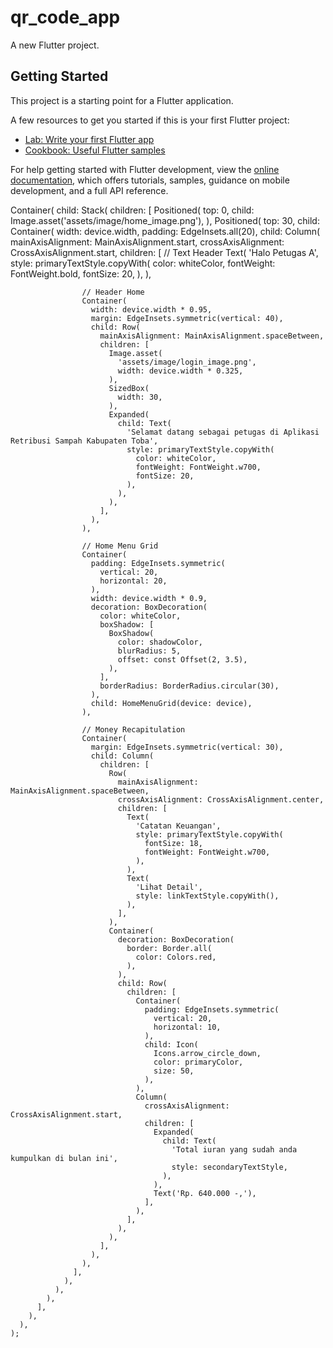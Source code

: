 # qr_code_app

A new Flutter project.

## Getting Started

This project is a starting point for a Flutter application.

A few resources to get you started if this is your first Flutter project:

- [Lab: Write your first Flutter app](https://docs.flutter.dev/get-started/codelab)
- [Cookbook: Useful Flutter samples](https://docs.flutter.dev/cookbook)

For help getting started with Flutter development, view the
[online documentation](https://docs.flutter.dev/), which offers tutorials,
samples, guidance on mobile development, and a full API reference.


Container(
        child: Stack(
          children: [
            Positioned(
              top: 0,
              child: Image.asset('assets/image/home_image.png'),
            ),
            Positioned(
              top: 30,
              child: Container(
                width: device.width,
                padding: EdgeInsets.all(20),
                child: Column(
                  mainAxisAlignment: MainAxisAlignment.start,
                  crossAxisAlignment: CrossAxisAlignment.start,
                  children: [
                    // Text Header
                    Text(
                      'Halo Petugas A',
                      style: primaryTextStyle.copyWith(
                        color: whiteColor,
                        fontWeight: FontWeight.bold,
                        fontSize: 20,
                      ),
                    ),

                    // Header Home
                    Container(
                      width: device.width * 0.95,
                      margin: EdgeInsets.symmetric(vertical: 40),
                      child: Row(
                        mainAxisAlignment: MainAxisAlignment.spaceBetween,
                        children: [
                          Image.asset(
                            'assets/image/login_image.png',
                            width: device.width * 0.325,
                          ),
                          SizedBox(
                            width: 30,
                          ),
                          Expanded(
                            child: Text(
                              'Selamat datang sebagai petugas di Aplikasi Retribusi Sampah Kabupaten Toba',
                              style: primaryTextStyle.copyWith(
                                color: whiteColor,
                                fontWeight: FontWeight.w700,
                                fontSize: 20,
                              ),
                            ),
                          ),
                        ],
                      ),
                    ),

                    // Home Menu Grid
                    Container(
                      padding: EdgeInsets.symmetric(
                        vertical: 20,
                        horizontal: 20,
                      ),
                      width: device.width * 0.9,
                      decoration: BoxDecoration(
                        color: whiteColor,
                        boxShadow: [
                          BoxShadow(
                            color: shadowColor,
                            blurRadius: 5,
                            offset: const Offset(2, 3.5),
                          ),
                        ],
                        borderRadius: BorderRadius.circular(30),
                      ),
                      child: HomeMenuGrid(device: device),
                    ),

                    // Money Recapitulation
                    Container(
                      margin: EdgeInsets.symmetric(vertical: 30),
                      child: Column(
                        children: [
                          Row(
                            mainAxisAlignment: MainAxisAlignment.spaceBetween,
                            crossAxisAlignment: CrossAxisAlignment.center,
                            children: [
                              Text(
                                'Catatan Keuangan',
                                style: primaryTextStyle.copyWith(
                                  fontSize: 18,
                                  fontWeight: FontWeight.w700,
                                ),
                              ),
                              Text(
                                'Lihat Detail',
                                style: linkTextStyle.copyWith(),
                              ),
                            ],
                          ),
                          Container(
                            decoration: BoxDecoration(
                              border: Border.all(
                                color: Colors.red,
                              ),
                            ),
                            child: Row(
                              children: [
                                Container(
                                  padding: EdgeInsets.symmetric(
                                    vertical: 20,
                                    horizontal: 10,
                                  ),
                                  child: Icon(
                                    Icons.arrow_circle_down,
                                    color: primaryColor,
                                    size: 50,
                                  ),
                                ),
                                Column(
                                  crossAxisAlignment: CrossAxisAlignment.start,
                                  children: [
                                    Expanded(
                                      child: Text(
                                        'Total iuran yang sudah anda kumpulkan di bulan ini',
                                        style: secondaryTextStyle,
                                      ),
                                    ),
                                    Text('Rp. 640.000 -,'),
                                  ],
                                ),
                              ],
                            ),
                          ),
                        ],
                      ),
                    ),
                  ],
                ),
              ),
            ),
          ],
        ),
      ),
    );